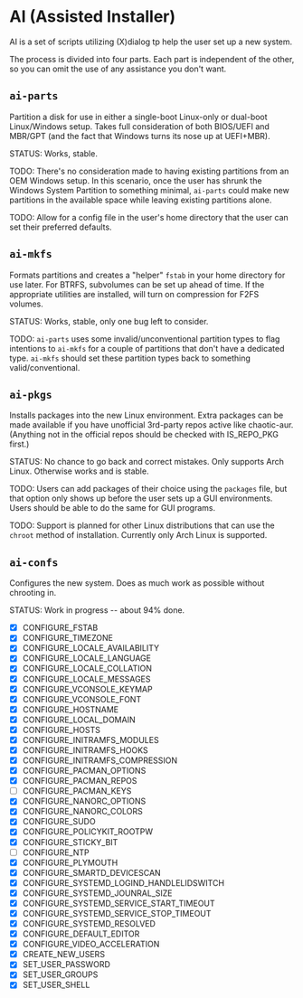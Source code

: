 # AI (Assisted Installer)
AI is a set of scripts utilizing (X)dialog tp help the user set up a new system.

The process is divided into four parts.  Each part is independent of the other, so you can omit the use of any assistance you don't want.

## `ai-parts`
Partition a disk for use in either a single-boot Linux-only or dual-boot Linux/Windows setup.  Takes full consideration of both BIOS/UEFI and MBR/GPT (and the fact that Windows turns its nose up at UEFI+MBR).

STATUS: Works, stable.

TODO:  There's no consideration made to having existing partitions from an OEM Windows setup.  In this scenario, once the user has shrunk the Windows System Partition to something minimal, `ai-parts` could make new partitions in the available space while leaving existing partitions alone.

TODO:  Allow for a config file in the user's home directory that the user can set their preferred defaults.

## `ai-mkfs`
Formats partitions and creates a "helper" `fstab` in your home directory for use later.  For BTRFS, subvolumes can be set up ahead of time.  If the appropriate utilities are installed, will turn on compression for F2FS volumes.

STATUS: Works, stable, only one bug left to consider.

TODO: `ai-parts` uses some invalid/unconventional partition types to flag intentions to `ai-mkfs` for a couple of partitions that don't have a dedicated type.  `ai-mkfs` should set these partition types back to something valid/conventional.

## `ai-pkgs`
Installs packages into the new Linux environment.  Extra packages can be made available if you have unofficial 3rd-party repos active like chaotic-aur.  (Anything not in the official repos should be checked with IS_REPO_PKG first.)

STATUS: No chance to go back and correct mistakes.  Only supports Arch Linux.  Otherwise works and is stable.

TODO:  Users can add packages of their choice using the `packages` file, but that option only shows up before the user sets up a GUI environments.  Users should be able to do the same for GUI programs.

TODO: Support is planned for other Linux distributions that can use the `chroot` method of installation.  Currently only Arch Linux is supported.

## `ai-confs`
Configures the new system.  Does as much work as possible without chrooting in.

STATUS: Work in progress -- about 94% done.

- [x] CONFIGURE_FSTAB
- [x] CONFIGURE_TIMEZONE
- [x] CONFIGURE_LOCALE_AVAILABILITY
- [x] CONFIGURE_LOCALE_LANGUAGE
- [x] CONFIGURE_LOCALE_COLLATION
- [x] CONFIGURE_LOCALE_MESSAGES
- [x] CONFIGURE_VCONSOLE_KEYMAP
- [x] CONFIGURE_VCONSOLE_FONT
- [x] CONFIGURE_HOSTNAME
- [x] CONFIGURE_LOCAL_DOMAIN
- [x] CONFIGURE_HOSTS
- [x] CONFIGURE_INITRAMFS_MODULES
- [x] CONFIGURE_INITRAMFS_HOOKS
- [x] CONFIGURE_INITRAMFS_COMPRESSION
- [x] CONFIGURE_PACMAN_OPTIONS
- [x] CONFIGURE_PACMAN_REPOS
- [ ] CONFIGURE_PACMAN_KEYS
- [x] CONFIGURE_NANORC_OPTIONS
- [x] CONFIGURE_NANORC_COLORS
- [x] CONFIGURE_SUDO
- [x] CONFIGURE_POLICYKIT_ROOTPW
- [x] CONFIGURE_STICKY_BIT
- [ ] CONFIGURE_NTP
- [x] CONFIGURE_PLYMOUTH
- [x] CONFIGURE_SMARTD_DEVICESCAN
- [x] CONFIGURE_SYSTEMD_LOGIND_HANDLELIDSWITCH
- [x] CONFIGURE_SYSTEMD_JOUNRAL_SIZE
- [x] CONFIGURE_SYSTEMD_SERVICE_START_TIMEOUT
- [x] CONFIGURE_SYSTEMD_SERVICE_STOP_TIMEOUT
- [x] CONFIGURE_SYSTEMD_RESOLVED
- [x] CONFIGURE_DEFAULT_EDITOR
- [x] CONFIGURE_VIDEO_ACCELERATION
- [x] CREATE_NEW_USERS
- [x] SET_USER_PASSWORD
- [x] SET_USER_GROUPS
- [x] SET_USER_SHELL